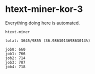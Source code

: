 # htext-miner-kor-3

Everything doing here is automated.

```
htext-miner

total: 3645/9855 (36.986301369863014%)

job0: 660
job1: 766
job2: 714
job3: 787
job4: 718
```